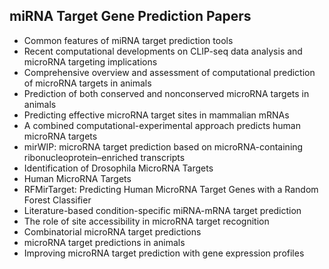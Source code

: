 
<h2> miRNA Target Gene Prediction Papers </h2>




<ul>

                             

 <li><a target="_blank" href="https://github.com/manjunath5496/miRNA-target-gene-prediction-papers/blob/master/mirna(1).pdf" style="text-decoration:none;">Common features of miRNA target prediction tools</a></li>

 <li><a target="_blank" href="https://github.com/manjunath5496/miRNA-target-gene-prediction-papers/blob/master/mirna(2).pdf" style="text-decoration:none;">Recent computational developments on CLIP-seq data analysis and microRNA targeting implications</a></li>

<li><a target="_blank" href="https://github.com/manjunath5496/miRNA-target-gene-prediction-papers/blob/master/mirna(3).pdf" style="text-decoration:none;">Comprehensive overview and assessment of computational prediction of microRNA targets in animals</a></li>
 <li><a target="_blank" href="https://github.com/manjunath5496/miRNA-target-gene-prediction-papers/blob/master/mirna(4).pdf" style="text-decoration:none;">Prediction of both conserved and nonconserved microRNA targets in animals</a></li>                              
<li><a target="_blank" href="https://github.com/manjunath5496/miRNA-target-gene-prediction-papers/blob/master/mirna(5).pdf" style="text-decoration:none;">Predicting effective microRNA target sites in mammalian mRNAs</a></li>
<li><a target="_blank" href="https://github.com/manjunath5496/miRNA-target-gene-prediction-papers/blob/master/mirna(6).pdf" style="text-decoration:none;">A combined computational-experimental approach predicts human microRNA targets</a></li>
 <li><a target="_blank" href="https://github.com/manjunath5496/miRNA-target-gene-prediction-papers/blob/master/mirna(7).pdf" style="text-decoration:none;">mirWIP: microRNA target prediction based on microRNA-containing ribonucleoprotein–enriched transcripts</a></li>

 <li><a target="_blank" href="https://github.com/manjunath5496/miRNA-target-gene-prediction-papers/blob/master/mirna(8).pdf" style="text-decoration:none;"> Identification of Drosophila MicroRNA Targets </a></li>
   <li><a target="_blank" href="https://github.com/manjunath5496/miRNA-target-gene-prediction-papers/blob/master/mirna(9).pdf" style="text-decoration:none;">Human MicroRNA Targets</a></li>
  
   
 <li><a target="_blank" href="https://github.com/manjunath5496/miRNA-target-gene-prediction-papers/blob/master/mirna(10).pdf" style="text-decoration:none;">RFMirTarget: Predicting Human MicroRNA Target Genes with a Random Forest Classifier </a></li>                              
<li><a target="_blank" href="https://github.com/manjunath5496/miRNA-target-gene-prediction-papers/blob/master/mirna(11).pdf" style="text-decoration:none;">Literature-based condition-specific miRNA-mRNA target prediction</a></li>
<li><a target="_blank" href="https://github.com/manjunath5496/miRNA-target-gene-prediction-papers/blob/master/mirna(12).pdf" style="text-decoration:none;">The role of site accessibility in microRNA target recognition</a></li>
<li><a target="_blank" href="https://github.com/manjunath5496/miRNA-target-gene-prediction-papers/blob/master/mirna(13).pdf" style="text-decoration:none;">Combinatorial microRNA target predictions</a></li>

<li><a target="_blank" href="https://github.com/manjunath5496/miRNA-target-gene-prediction-papers/blob/master/mirna(14).pdf" style="text-decoration:none;">microRNA target predictions in animals</a></li>
                              
<li><a target="_blank" href="https://github.com/manjunath5496/miRNA-target-gene-prediction-papers/blob/master/mirna(15).pdf" style="text-decoration:none;">Improving microRNA target prediction with gene expression profiles</a></li>

</ul>
